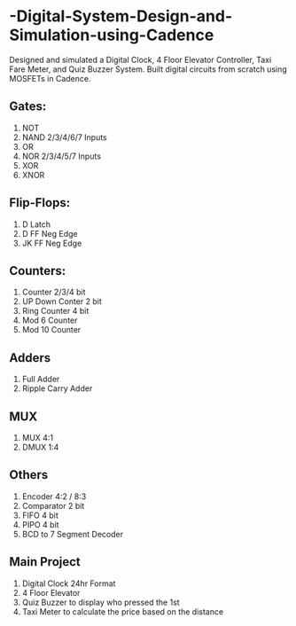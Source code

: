 # -Digital-System-Design-and-Simulation-using-Cadence
 Designed and simulated a Digital Clock, 4 Floor Elevator Controller, Taxi Fare Meter, and Quiz Buzzer System. Built digital  circuits from scratch using MOSFETs in Cadence. 

## Gates:
1. NOT
2. NAND 2/3/4/6/7 Inputs
3. OR
4. NOR 2/3/4/5/7 Inputs
5. XOR
6. XNOR


## Flip-Flops:
1. D Latch 
2. D FF Neg Edge
3. JK FF Neg Edge

## Counters:
1. Counter 2/3/4 bit
2. UP Down Conter 2 bit
3. Ring Counter 4 bit
4. Mod 6 Counter
5. Mod 10 Counter

## Adders
1. Full Adder
2. Ripple Carry Adder

## MUX
1. MUX 4:1 
2. DMUX 1:4 

## Others
1. Encoder 4:2 / 8:3 
2. Comparator 2 bit
3. FIFO 4 bit
4. PIPO 4 bit
5. BCD to 7 Segment Decoder

## Main Project
1. Digital Clock 24hr Format
2. 4 Floor Elevator
3. Quiz Buzzer to display who pressed the 1st
4. Taxi Meter to calculate the price based on the distance




